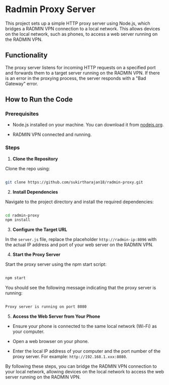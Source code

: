 # Radmin Proxy Server

This project sets up a simple HTTP proxy server using Node.js, which bridges a RADMIN VPN connection to a local network. This allows devices on the local network, such as phones, to access a web server running on the RADMIN VPN.

## Functionality

The proxy server listens for incoming HTTP requests on a specified port and forwards them to a target server running on the RADMIN VPN. If there is an error in the proxying process, the server responds with a "Bad Gateway" error.

## How to Run the Code

### Prerequisites

- Node.js installed on your machine. You can download it from [nodejs.org](https://nodejs.org/).

- RADMIN VPN connected and running.

### Steps

1.  **Clone the Repository**

Clone the repo using:

```sh

git clone https://github.com/sukirtharajan18/radmin-proxy.git

```

2.  **Install Dependencies**

Navigate to the project directory and install the required dependencies:

```sh

cd radmin-proxy
npm install

```

3.  **Configure the Target URL**

In the `server.js` file, replace the placeholder `http://radmin-ip:8096` with the actual IP address and port of your web server on the RADMIN VPN.

4.  **Start the Proxy Server**

Start the proxy server using the npm start script:

```sh

npm start

```

You should see the following message indicating that the proxy server is running:

```sh

Proxy server is running on port 8080

```

5.  **Access the Web Server from Your Phone**

- Ensure your phone is connected to the same local network (Wi-Fi) as your computer.

- Open a web browser on your phone.

- Enter the local IP address of your computer and the port number of the proxy server. For example: `http://192.168.1.xxx:8080`.

By following these steps, you can bridge the RADMIN VPN connection to your local network, allowing devices on the local network to access the web server running on the RADMIN VPN.
